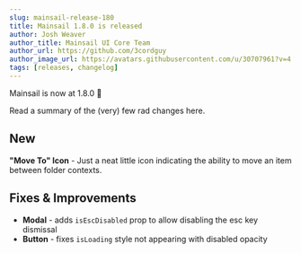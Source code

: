 ```yaml
---
slug: mainsail-release-180
title: Mainsail 1.8.0 is released
author: Josh Weaver
author_title: Mainsail UI Core Team
author_url: https://github.com/3cordguy
author_image_url: https://avatars.githubusercontent.com/u/30707961?v=4
tags: [releases, changelog]
---
```


Mainsail is now at 1.8.0 🎉

Read a summary of the (very) few rad changes here.

<!--truncate-->

## New

**"Move To" Icon** - Just a neat little icon indicating the ability to move an item between folder contexts.

## Fixes & Improvements

-   **Modal** - adds `isEscDisabled` prop to allow disabling the esc key dismissal
-   **Button** - fixes `isLoading` style not appearing with disabled opacity
